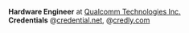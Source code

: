 **Hardware Engineer** at [Qualcomm Technologies Inc.](https://www.qualcomm.com/)  
**Credentials** @[credential.net](https://www.credential.net/profile/shashankvm133/wallet), @[credly.com](https://www.credly.com/users/shashank-v-m)  




